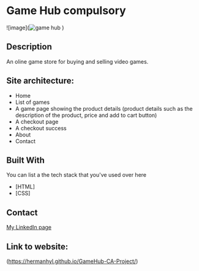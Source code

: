 # Game Hub compulsory 

![image](![game hub](https://github.com/Hermanhyl/GameHub-CA-Project/assets/60390638/09dfcefe-ca07-4449-8d60-8259211df13b)
)

## Description

An oline game store for buying and selling video games. 

## Site architecture:

- Home
- List of games
- A game page showing the product details (product details such as the description of the product, price and add to cart button)
- A checkout page
- A checkout success
- About
- Contact

## Built With

You can list a the tech stack that you've used over here

- [HTML]
- [CSS]

## Contact

[My LinkedIn page](https://www.linkedin.com/in/herman-hylland/)

## Link to website: 

(https://hermanhyl.github.io/GameHub-CA-Project/)

